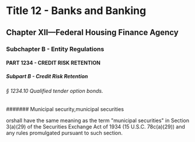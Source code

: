 
# Title 12 - Banks and Banking
## Chapter XII—Federal Housing Finance Agency
### Subchapter B - Entity Regulations
#### PART 1234 - CREDIT RISK RETENTION
##### Subpart B - Credit Risk Retention
###### § 1234.10 Qualified tender option bonds.
####### Municipal security,municipal securities

orshall have the same meaning as the term "municipal securities" in Section 3(a)(29) of the Securities Exchange Act of 1934 (15 U.S.C. 78c(a)(29)) and any rules promulgated pursuant to such section.
